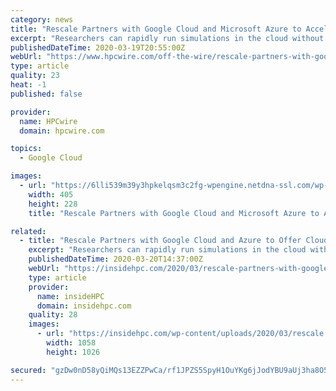 ```yaml
---
category: news
title: "Rescale Partners with Google Cloud and Microsoft Azure to Accelerate the Race for COVID-19 Vaccine"
excerpt: "Researchers can rapidly run simulations in the cloud without setup time or IT teams using Rescale’s turnkey platform combined with cloud computing resources from Google Cloud Platform and Microsoft Azure. For decades, bioscience and pharmaceutical companies have been using high performance computing to develop and validate new solutions and ..."
publishedDateTime: 2020-03-19T20:55:00Z
webUrl: "https://www.hpcwire.com/off-the-wire/rescale-partners-with-google-cloud-and-microsoft-azure-to-accelerate-race-covid-19/"
type: article
quality: 23
heat: -1
published: false

provider:
  name: HPCwire
  domain: hpcwire.com

topics:
  - Google Cloud

images:
  - url: "https://6lli539m39y3hpkelqsm3c2fg-wpengine.netdna-ssl.com/wp-content/uploads/2018/03/cloud-silicon_shutterstock_622863563_800x-405x228.jpg"
    width: 405
    height: 228
    title: "Rescale Partners with Google Cloud and Microsoft Azure to Accelerate the Race for COVID-19 Vaccine"

related:
  - title: "Rescale Partners with Google Cloud and Azure to Offer Cloud HPC for COVID-19 Researchers"
    excerpt: "Researchers can rapidly run simulations in the cloud without setup time or IT teams using Rescale’s turnkey platform combined with cloud computing resources from Google Cloud Platform and Microsoft Azure. For decades, bioscience and pharmaceutical companies have been using high performance computing to develop and validate new solutions and ..."
    publishedDateTime: 2020-03-20T14:37:00Z
    webUrl: "https://insidehpc.com/2020/03/rescale-partners-with-google-cloud-and-azure-to-offer-cloud-hpc-for-covid-19-researchers/"
    type: article
    provider:
      name: insideHPC
      domain: insidehpc.com
    quality: 28
    images:
      - url: "https://insidehpc.com/wp-content/uploads/2020/03/rescale.jpg"
        width: 1058
        height: 1026

secured: "gzDw0nD58yQiMQs13EZZPwCa/rf1JPZS5SpyH1OuYKg6jJodYBU9aUj3ha8O5dguVVHqCC3Altl0VXvvhgu3CHnYoyNzsV81CZg6DfnLAIq0SUlqh6ksFqr81/BHRSVHBwigLo7eqPlsDa+2GszhRr0bQQ6uBr3G9XiTZPtJ+MyR50eVlwbiTv9Tq9l2G49Orx8dVXVegCoNig7aN5lIZAED+t8YymyJQOmwsb2veIjred3Q9i2lDQGWEpzjxRvXs4+hqSNRTSghvA+hjEPNcnkY1l3QMmzFpq3jWAOPH/+ojlfeihMk2DSkcsivAdPHNNMRC2uqDBTCtLmzSXIZp6ZzYQ9KfgWndYmicClJxgXhwQinnA2WtXNhZ9mbwUG5/7RVtdTdCSeeyFI/ML8+9iJLvNVd7o+8FjV5QxJQKYS7oolAQUaVee/GZNgeX+b5iINc90fVaifCSoH3/8B201Q6cONdY2132ZLQaVQQEUA=;+eTgeGFPj/GE7B85fRH04g=="
---
```


